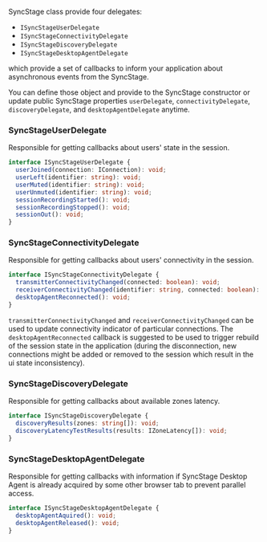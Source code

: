 SyncStage class provide four delegates:

* `ISyncStageUserDelegate`
* `ISyncStageConnectivityDelegate`
* `ISyncStageDiscoveryDelegate`
* `ISyncStageDesktopAgentDelegate`
 
which provide a set of callbacks to inform your application about asynchronous events from the SyncStage. 

You can define those object and provide to the SyncStage constructor or update public SyncStage properties `userDelegate`, `connectivityDelegate`, `discoveryDelegate`, and `desktopAgentDelegate` anytime.

### SyncStageUserDelegate
Responsible for getting callbacks about users' state in the session.

```typescript
interface ISyncStageUserDelegate {
  userJoined(connection: IConnection): void;
  userLeft(identifier: string): void;
  userMuted(identifier: string): void;
  userUnmuted(identifier: string): void;
  sessionRecordingStarted(): void;
  sessionRecordingStopped(): void;
  sessionOut(): void;
}

```

### SyncStageConnectivityDelegate
Responsible for getting callbacks about users' connectivity in the session.

```typescript
interface ISyncStageConnectivityDelegate {
  transmitterConnectivityChanged(connected: boolean): void;
  receiverConnectivityChanged(identifier: string, connected: boolean): void;
  desktopAgentReconnected(): void;
}
```

`transmitterConnectivityChanged` and `receiverConnectivityChanged` can be used to update connectivity indicator of particular connections. The `desktopAgentReconnected` callback is suggested to be used to trigger rebuild of the session state in the application (during the disconnection, new connections might be added or removed to the session which result in the ui state inconsistency).


### SyncStageDiscoveryDelegate
Responsible for getting callbacks about available zones latency.

```typescript
interface ISyncStageDiscoveryDelegate {
  discoveryResults(zones: string[]): void;
  discoveryLatencyTestResults(results: IZoneLatency[]): void;
}
```



### SyncStageDesktopAgentDelegate
Responsible for getting callbacks with information if SyncStage Desktop Agent is already acquired by some other browser tab to prevent parallel access.

```typescript
interface ISyncStageDesktopAgentDelegate {
  desktopAgentAquired(): void;
  desktopAgentReleased(): void;
}
```
